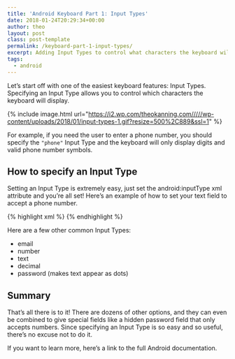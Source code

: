 ```yaml
---
title: 'Android Keyboard Part 1: Input Types'
date: 2018-01-24T20:29:34+00:00
author: theo
layout: post
class: post-template
permalink: /keyboard-part-1-input-types/
excerpt: Adding Input Types to control what characters the keyboard will display
tags:
  - android
---
```


Let’s start off with one of the easiest keyboard features: Input Types. Specifying an Input Type allows you to control which characters the keyboard will display.

{% include image.html
url="https://i2.wp.com/theokanning.com/////wp-content/uploads/2018/01/input-types-1.gif?resize=500%2C889&ssl=1" %}

For example, if you need the user to enter a phone number, you should specify the `"phone"` Input Type and the keyboard will only display digits and valid phone number symbols.


## How to specify an Input Type
Setting an Input Type is extremely easy, just set the android:inputType xml attribute and you’re all set! Here’s an example of how to set your text field to accept a phone number.

{% highlight xml %}
<EditText
    android:layout_width="match_parent"
    android:layout_height="wrap_content"
    android:inputType="phone"
    />
{% endhighlight %}

Here are a few other common Input Types:
- email
- number
- text
- decimal
- password (makes text appear as dots)

## Summary
That’s all there is to it! There are dozens of other options, and they can even be combined to give special fields like a hidden password field that only accepts numbers.
Since specifying an Input Type is so easy and so useful, there’s no excuse not to do it.

If you want to learn more, here’s a link to the full Android documentation.
